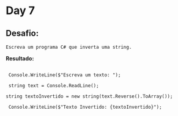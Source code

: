 # Day 7

## Desafio:

	Escreva um programa C# que inverta uma string.

**Resultado:**


```cshap

 Console.WriteLine($"Escreva um texto: ");
 
 string text = Console.ReadLine();
 
string textoInvertido = new string(text.Reverse().ToArray());

 Console.WriteLine($"Texto Invertido: {textoInvertido}");

